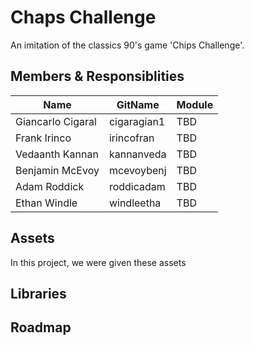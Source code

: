 # Chaps Challenge

An imitation of the classics 90's game 'Chips Challenge'.



## Members & Responsiblities

| Name | GitName | Module |
| -------------- | --------- | ------------------------|
|Giancarlo Cigaral| cigaragian1 |TBD |
|Frank Irinco| irincofran |TBD |
|Vedaanth Kannan| kannanveda |TBD |
|Benjamin McEvoy| mcevoybenj |TBD |
|Adam Roddick| roddicadam |TBD |
|Ethan Windle| windleetha |TBD |

## Assets

In this project, we were given these assets 

## Libraries 

## Roadmap


